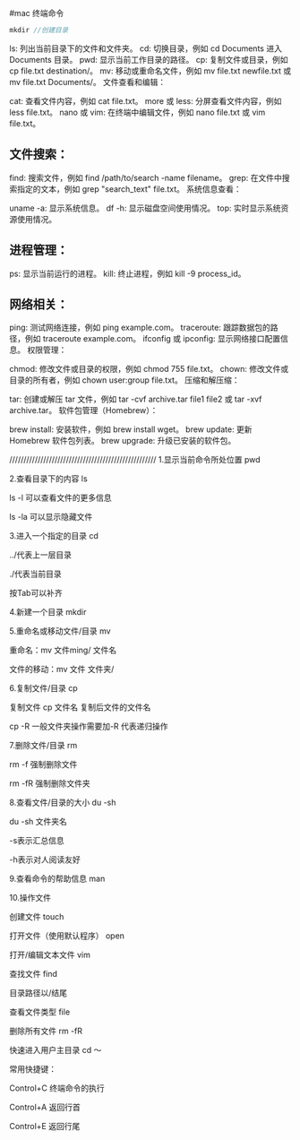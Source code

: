 #mac 终端命令

```c
mkdir //创建目录
```



ls: 列出当前目录下的文件和文件夹。
cd: 切换目录，例如 cd Documents 进入 Documents 目录。
pwd: 显示当前工作目录的路径。
cp: 复制文件或目录，例如 cp file.txt destination/。
mv: 移动或重命名文件，例如 mv file.txt newfile.txt 或 mv file.txt Documents/。
文件查看和编辑：

cat: 查看文件内容，例如 cat file.txt。
more 或 less: 分屏查看文件内容，例如 less file.txt。
nano 或 vim: 在终端中编辑文件，例如 nano file.txt 或 vim file.txt。

## 文件搜索：

find: 搜索文件，例如 find /path/to/search -name filename。
grep: 在文件中搜索指定的文本，例如 grep "search_text" file.txt。
系统信息查看：

uname -a: 显示系统信息。
df -h: 显示磁盘空间使用情况。
top: 实时显示系统资源使用情况。

## 进程管理：

ps: 显示当前运行的进程。
kill: 终止进程，例如 kill -9 process_id。

## 网络相关：

ping: 测试网络连接，例如 ping example.com。
traceroute: 跟踪数据包的路径，例如 traceroute example.com。
ifconfig 或 ipconfig: 显示网络接口配置信息。
权限管理：

chmod: 修改文件或目录的权限，例如 chmod 755 file.txt。
chown: 修改文件或目录的所有者，例如 chown user:group file.txt。
压缩和解压缩：

tar: 创建或解压 tar 文件，例如 tar -cvf archive.tar file1 file2 或 tar -xvf archive.tar。
软件包管理（Homebrew）：

brew install: 安装软件，例如 brew install wget。
brew update: 更新 Homebrew 软件包列表。
brew upgrade: 升级已安装的软件包。


////////////////////////////////////////////////////
1.显示当前命令所处位置 pwd

2.查看目录下的内容 ls

ls -l 可以查看文件的更多信息

ls -la 可以显示隐藏文件

3.进入一个指定的目录 cd

../代表上一层目录

./代表当前目录

按Tab可以补齐

4.新建一个目录 mkdir

5.重命名或移动文件/目录 mv

重命名：mv 文件ming/ 文件名

文件的移动：mv 文件 文件夹/

6.复制文件/目录 cp

复制文件 cp 文件名 复制后文件的文件名

cp -R  一般文件夹操作需要加-R 代表递归操作

7.删除文件/目录 rm

rm -f 强制删除文件

rm -fR 强制删除文件夹

8.查看文件/目录的大小 du -sh

du -sh 文件夹名

-s表示汇总信息

-h表示对人阅读友好

9.查看命令的帮助信息 man

10.操作文件

创建文件 touch

打开文件（使用默认程序） open

打开/编辑文本文件 vim

查找文件 find

目录路径以/结尾

查看文件类型 file

删除所有文件 rm -fR

快速进入用户主目录 cd ～

常用快捷键：

Control+C 终端命令的执行

Control+A 返回行首

Control+E 返回行尾



